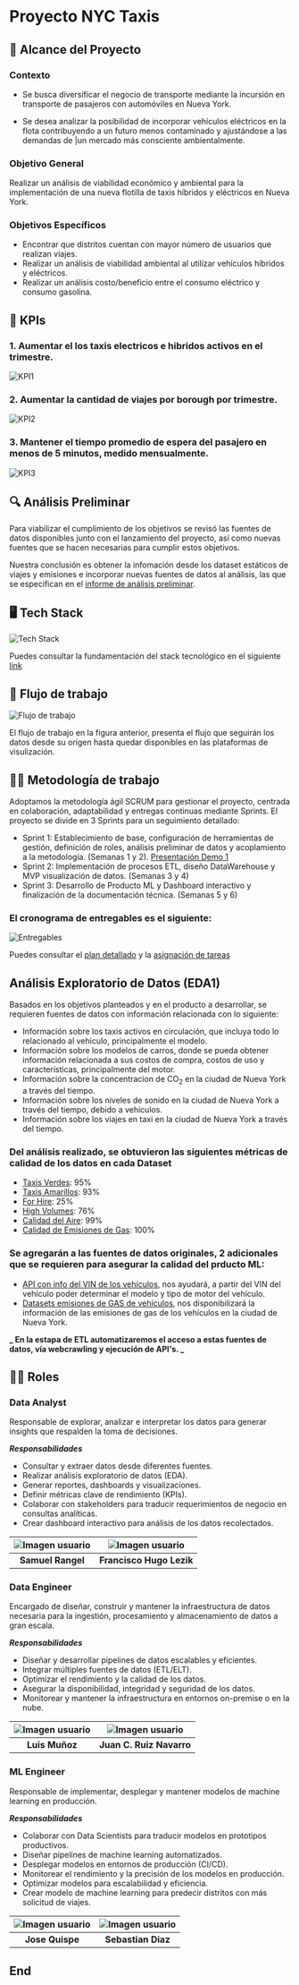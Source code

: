 # Proyecto NYC Taxis

## 📜 Alcance del Proyecto

### Contexto

- Se busca diversificar el negocio de transporte mediante la incursión en transporte de pasajeros con automóviles en Nueva York.

- Se desea analizar la posibilidad de incorporar vehículos eléctricos en la flota contribuyendo a un futuro menos contaminado y ajustándose a las demandas de |un mercado más consciente ambientalmente.

### Objetivo General

Realizar un análisis de viabilidad económico y ambiental para la implementación de una nueva flotilla de taxis híbridos y eléctricos en Nueva York.

### Objetivos Específicos

- Encontrar que distritos cuentan con mayor número de usuarios que realizan viajes.
- Realizar un análisis de viabilidad ambiental al utilizar vehículos híbridos y eléctricos.
- Realizar un análisis costo/beneficio entre el consumo eléctrico y consumo gasolina.

## 🎯 KPIs

### 1. Aumentar el los taxis electricos e hibridos activos en el trimestre.

![KPI1](/assets/img/KPI1.jpg)

### 2. Aumentar la cantidad de viajes por borough por trimestre.

![KPI2](/assets/img/KPI2.jpg)

### 3. Mantener el tiempo promedio de espera del pasajero en menos de 5 minutos, medido mensualmente.

![KPI3](/assets/img/KPI3.jpg)

## 🔍 Análisis Preliminar

Para viabilizar el cumplimiento de los objetivos se revisó las fuentes de datos disponibles junto con el lanzamiento del proyecto, así como nuevas fuentes que se hacen necesarias para cumplir estos objetivos.

Nuestra conclusión es obtener la infomación desde los dataset estáticos de viajes y emisiones e incorporar nuevas fuentes de datos al análisis, las que se especifican en el [informe de análisis preliminar](/EDA/Análisis%20Preliminar.md).

## 🖥️ Tech Stack

![Tech Stack](/assets/img/nyc_taxi_tech_stack.jpg)

Puedes consultar la fundamentación del stack tecnológico en el siguiente [link](/TECH-STACK/README.md)

## 📄 Flujo de trabajo

![Flujo de trabajo](/assets/img/nyc_taxi_data_flow.jpg)

El flujo de trabajo en la figura anterior, presenta el flujo que seguirán los datos desde su origen hasta quedar disponibles en las plataformas de visulización.

## 🧑‍💻 Metodología de trabajo

Adoptamos la metodología ágil SCRUM para gestionar el proyecto, centrada en colaboración, adaptabilidad y entregas continuas mediante Sprints. El proyecto se divide en 3 Sprints para un seguimiento detallado:

- Sprint 1: Establecimiento de base, configuración de herramientas de gestión, definición de roles, análisis preliminar de datos y acoplamiento a la metodología. (Semanas 1 y 2). [Presentación Demo 1](https://www.canva.com/design/DAGY7ya-EPw/MruL2JRRQEAlhUUPdKEfhw/edit?utm_content=DAGY7ya-EPw&utm_campaign=designshare&utm_medium=link2&utm_source=sharebutton)
- Sprint 2: Implementación de procesos ETL, diseño DataWarehouse y MVP visualización de datos. (Semanas 3 y 4)
- Sprint 3: Desarrollo de Producto ML y Dashboard interactivo y finalización de la documentación técnica. (Semanas 5 y 6)

### El cronograma de entregables es el siguiente:

![Entregables](/assets/img/cronograma_entregables.jpg)

Puedes consultar el [plan detallado](https://github.com/users/lmunozm1702/projects/12/views/4) y la [asignación de tareas](https://github.com/users/lmunozm1702/projects/12/views/1)

## Análisis Exploratorio de Datos (EDA1)

Basados en los objetivos planteados y en el producto a desarrollar, se requieren fuentes de datos con información relacionada con lo siguiente:

- Información sobre los taxis activos en circulación, que incluya todo lo relacionado al vehiculo, principalmente el modelo.
- Información sobre los modelos de carros, donde se pueda obtener información relacionada a sus costos de compra, costos de uso y características, principalmente del motor.
- Información sobre la concentracion de $\text{CO}_2$ en la ciudad de Nueva York a través del tiempo.
- Información sobre los niveles de sonido en la ciudad de Nueva York a través del tiempo, debido a vehículos.
- Información sobre los viajes en taxi en la ciudad de Nueva York a través del tiempo.

### Del análisis realizado, se obtuvieron las siguientes métricas de calidad de los datos en cada Dataset

- [Taxis Verdes](/EDA/EDA%20green_tripdata_09_2024.ipynb): 95%
- [Taxis Amarillos](/EDA/EDA%20yellow_tripdata_09_2024.ipynb): 93%
- [For Hire](/EDA/EDA%20For-Hire_tripdata_09_2024.ipynb): 25%
- [High Volumes](/EDA/EDA%20High_Volumes_09_2024.ipynb): 76%
- [Calidad del Aire](/EDA/EDA-Calidad_de_Air_Quality.ipynb): 99%
- [Calidad de Emisiones de Gas](/EDA/EDA-Calidad_de_Gas_Emissions.ipynb): 100%

### Se agregarán a las fuentes de datos originales, 2 adicionales que se requieren para asegurar la calidad del prducto ML:

- [API con info del VIN de los vehículos](https://vpic.nhtsa.dot.gov/api/), nos ayudará, a partir del VIN del vehículo poder determinar el modelo y tipo de motor del vehículo.
- [Datasets emisiones de GAS de vehículos](https://data.cityofnewyork.us/Environment/NYC-Greenhouse-Gas-Emissions-Inventory/wq7q-htne/about_data), nos disponibilizará la información de las emisiones de gas de los vehículos en la ciudad de Nueva York.

**_ En la estapa de ETL automatizaremos el acceso a estas fuentes de datos, vía webcrawling y ejecución de API's. _**

## 👨‍🔬 Roles

### Data Analyst

Responsable de explorar, analizar e interpretar los datos para generar insights que respalden la toma de decisiones.

**_Responsabilidades_**

- Consultar y extraer datos desde diferentes fuentes.
- Realizar análisis exploratorio de datos (EDA).
- Generar reportes, dashboards y visualizaciones.
- Definir métricas clave de rendimiento (KPIs).
- Colaborar con stakeholders para traducir requerimientos de negocio en consultas analíticas.
- Crear dashboard interactivo para análisis de los datos recolectados.

| ![Imagen usuario](assets/img/user-image.png) | ![Imagen usuario](assets/img/user-image.png) |
| :------------------------------------------: | :------------------------------------------: |
|              **Samuel Rangel**               |           **Francisco Hugo Lezik**           |

### Data Engineer

Encargado de diseñar, construir y mantener la infraestructura de datos necesaria para la ingestión, procesamiento y almacenamiento de datos a gran escala.

**_Responsabilidades_**

- Diseñar y desarrollar pipelines de datos escalables y eficientes.
- Integrar múltiples fuentes de datos (ETL/ELT).
- Optimizar el rendimiento y la calidad de los datos.
- Asegurar la disponibilidad, integridad y seguridad de los datos.
- Monitorear y mantener la infraestructura en entornos on-premise o en la nube.

| ![Imagen usuario](assets/img/user-image.png) | ![Imagen usuario](assets/img/user-image.png) |
| :------------------------------------------: | :------------------------------------------: |
|                **Luis Muñoz**                |           **Juan C. Ruiz Navarro**           |

### ML Engineer

Responsable de implementar, desplegar y mantener modelos de machine learning en producción.

**_Responsabilidades_**

- Colaborar con Data Scientists para traducir modelos en prototipos productivos.
- Diseñar pipelines de machine learning automatizados.
- Desplegar modelos en entornos de producción (CI/CD).
- Monitorear el rendimiento y la precisión de los modelos en producción.
- Optimizar modelos para escalabilidad y eficiencia.
- Crear modelo de machine learning para predecir distritos con más solicitud de viajes.

| ![Imagen usuario](assets/img/user-image.png) | ![Imagen usuario](assets/img/user-image.png) |
| :------------------------------------------: | :------------------------------------------: |
|               **Jose Quispe**                |              **Sebastian Diaz**              |

## End
